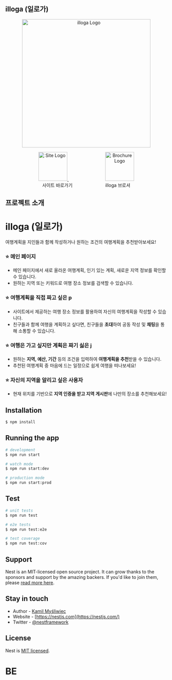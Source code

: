 ## illoga (일로가)

<p align="center">
  <img src="https://file.notion.so/f/f/83c75a39-3aba-4ba4-a792-7aefe4b07895/cd3747fe-4d4d-44a7-bee6-3e044cb280cd/_9899f63f-3c94-4a28-9bea-7b4b9beccec8.jpg?id=b981c25a-93ca-4771-affd-3315683b4673&table=block&spaceId=83c75a39-3aba-4ba4-a792-7aefe4b07895&expirationTimestamp=1714636800000&signature=AyJtz2WjxIEAFJBok6O8xRplBIC9EGH_pcxBLpsdZIs&downloadName=_9899f63f-3c94-4a28-9bea-7b4b9beccec8.jpg" width="400" alt="illoga Logo" /></a>
</p>

<div align="center">
  <a href="https://illoga.store/">
    <img src="https://file.notion.so/f/f/83c75a39-3aba-4ba4-a792-7aefe4b07895/cd3747fe-4d4d-44a7-bee6-3e044cb280cd/_9899f63f-3c94-4a28-9bea-7b4b9beccec8.jpg?id=b981c25a-93ca-4771-affd-3315683b4673&table=block&spaceId=83c75a39-3aba-4ba4-a792-7aefe4b07895&expirationTimestamp=1714636800000&signature=AyJtz2WjxIEAFJBok6O8xRplBIC9EGH_pcxBLpsdZIs&downloadName=_9899f63f-3c94-4a28-9bea-7b4b9beccec8.jpg" width="90px" alt="Site Logo" />
  </a>
  &nbsp;&nbsp;&nbsp;&nbsp;&nbsp&nbsp;&nbsp;&nbsp;&nbsp;&nbsp&nbsp;&nbsp;&nbsp&nbsp;&nbsp;&nbsp;&nbsp;&nbsp&nbsp;&nbsp;&nbsp;&nbsp;&nbsp&nbsp;&nbsp;&nbsp;&nbsp;&nbsp;
  <a href="https://www.notion.so/teamsparta/illoga-d985f4411d694774bace7b83722dc16e?pvs=4">
    <img src="https://camo.githubusercontent.com/8d237e7d7ba690deb35eca1765cb47779a080471efb16ef76672aca7b7c26a9f/68747470733a2f2f63646e2d69636f6e732d706e672e666c617469636f6e2e636f6d2f3531322f323632382f323632383835392e706e67" width="90px" alt="Brochure Logo" />
  </a>
</div>

<div align="center">
  <span>사이트 바로가기</span>
  &nbsp;&nbsp;&nbsp;&nbsp;&nbsp;&nbsp;&nbsp;&nbsp&nbsp;&nbsp;&nbsp;&nbsp;&nbsp&nbsp;&nbsp;&nbsp;&nbsp;&nbsp&nbsp;&nbsp;&nbsp;&nbsp;&nbsp&nbsp;
  <span>illoga 브로셔</span>
</div>


## 프로젝트 소개

# illoga (일로가)

여행계획을 지인들과 함께 작성하거나 원하는 조건의 여행계획을 추천받아보세요!

### ⭐ 메인 페이지
- 메인 페이지에서 새로 올라온 여행계획, 인기 있는 계획, 새로운 지역 정보를 확인할 수 있습니다.
- 원하는 지역 또는 키워드로 여행 장소 정보를 검색할 수 있습니다.

### ⭐ 여행계획을 직접 짜고 싶은 p
- 사이트에서 제공하는 여행 장소 정보를 활용하여 자신의 여행계획을 작성할 수 있습니다.
- 친구들과 함께 여행을 계획하고 싶다면, 친구들을 **초대**하여 공동 작성 및 **채팅**을 통해 소통할 수 있습니다.

### ⭐ 여행은 가고 싶지만 계획은 짜기 싫은 j
- 원하는 **지역, 예산, 기간** 등의 조건을 입력하여 **여행계획을 추천**받을 수 있습니다.
- 추천된 여행계획 중 마음에 드는 일정으로 쉽게 여행을 떠나보세요!

### ⭐ 자신의 지역을 알리고 싶은 사용자
- 현재 위치를 기반으로 **지역 인증을 받고 지역 게시판**에 나만의 장소를 추천해보세요!


## Installation

```bash
$ npm install
```

## Running the app

```bash
# development
$ npm run start

# watch mode
$ npm run start:dev

# production mode
$ npm run start:prod
```

## Test

```bash
# unit tests
$ npm run test

# e2e tests
$ npm run test:e2e

# test coverage
$ npm run test:cov
```

## Support

Nest is an MIT-licensed open source project. It can grow thanks to the sponsors and support by the amazing backers. If you'd like to join them, please [read more here](https://docs.nestjs.com/support).

## Stay in touch

- Author - [Kamil Myśliwiec](https://kamilmysliwiec.com)
- Website - [https://nestjs.com](https://nestjs.com/)
- Twitter - [@nestframework](https://twitter.com/nestframework)

## License

Nest is [MIT licensed](LICENSE).
# BE
